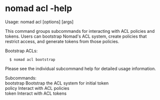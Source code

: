 # nomad acl -help

Usage: nomad acl <subcommand> [options] [args]

This command groups subcommands for interacting with ACL policies and tokens.
Users can bootstrap Nomad's ACL system, create policies that restrict access,
and generate tokens from those policies.

Bootstrap ACLs:

      $ nomad acl bootstrap

Please see the individual subcommand help for detailed usage information.

Subcommands:  
bootstrap Bootstrap the ACL system for initial token  
policy Interact with ACL policies  
token Interact with ACL tokens
